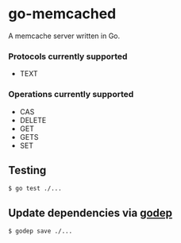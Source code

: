 # go-memcached

A memcache server written in Go.

### Protocols currently supported
- TEXT

### Operations currently supported
- CAS
- DELETE
- GET
- GETS
- SET

## Testing

`
$ go test ./...
`

## Update dependencies via [godep](godephttps://github.com/tools/godep)

`
$ godep save ./...
`
